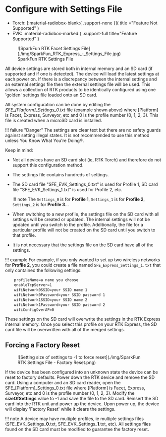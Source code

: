 # Configure with Settings File

<!--
Compatibility Icons
====================================================================================

:material-radiobox-marked:{ .support-full title="Feature Supported" }
:material-radiobox-indeterminate-variant:{ .support-partial title="Feature Partially Supported" }
:material-radiobox-blank:{ .support-none title="Feature Not Supported" }
-->

<div class="grid cards fill" markdown>

- Torch: [:material-radiobox-blank:{ .support-none }]( title ="Feature Not Supported" )
- EVK: :material-radiobox-marked:{ .support-full title="Feature Supported" }

</div>

<figure markdown>
![SparkFun RTK Facet Settings File](./img/SparkFun_RTK_Express_-_Settings_File.jpg)
<figcaption markdown>
SparkFun RTK Settings File
</figcaption>
</figure>

All device settings are stored both in internal memory and an SD card (if supported and if one is detected). The device will load the latest settings at each power on. If there is a discrepancy between the internal settings and an external settings file then the external settings file will be used. This allows a collection of RTK products to be identically configured using one 'golden' settings file loaded onto an SD card.

All system configuration can be done by editing the *SFE_[Platform]_Settings_0.txt* file (example shown above) where [Platform] is Facet, Express, Surveyor, etc and 0 is the profile number (0, 1, 2, 3). This file is created when a microSD card is installed.

!!! failure "Danger"
	The settings are clear text but there are no safety guards against setting illegal states. It is not recommended to use this method unless You Know What You're Doing®.

Keep in mind:

- Not all devices have an SD card slot (ie, RTK Torch) and therefore do not support this configuration method.
- The settings file contains hundreds of settings.
- The SD card file "SFE_EVK_Settings_0.txt" is used for Profile 1, SD card file "SFE_EVK_Settings_1.txt" is used for Profile 2, etc.

	!!! note
		The `Settings_0` is for **Profile 1**, `Settings_1` is for **Profile 2**, `Settings_2` is for **Profile 3**...

- When switching to a new profile, the settings file on the SD card with all settings will be created or updated. The internal settings will not be updated until you switch to the profile. Additionally, the file for a particular profile will not be created on the SD card until you switch to that profile.
- It is not necessary that the settings file on the SD card have all of the settings.

!!! example
	For example, if you only wanted to set up two wireless networks for **Profile 2**, you could create a file named `SFE_Express_Settings_1.txt` that only contained the following settings:

		profileName=a name you choose
		enableTcpServer=1
		wifiNetwork0SSID=your SSID name 1
		wifiNetwork0Password=your SSID password 1
		wifiNetwork1SSID=your SSID name 2
		wifiNetwork1Password=your SSID password 2
		wifiConfigOverAP=0

These settings on the SD card will overwrite the settings in the RTK Express internal memory. Once you select this profile on your RTK Express, the SD card file will be overwritten with all of the merged settings.

## Forcing a Factory Reset

<figure markdown>
![Setting size of settings to -1 to force reset](./img/SparkFun RTK Settings File - Factory Reset.png)
<figcaption markdown>
</figcaption>
</figure>

If the device has been configured into an unknown state the device can be reset to factory defaults. Power down the RTK device and remove the SD card. Using a computer and an SD card reader, open the SFE_[Platform]_Settings_0.txt file where [Platform] is Facet, Express, Surveyor, etc and 0 is the profile number (0, 1, 2, 3). Modify the **sizeOfSettings** value to -1 and save the file to the SD card. Reinsert the SD card into the RTK unit and power up the device. Upon power up, the device will display 'Factory Reset' while it clears the settings.

!!! note
	A device may have multiple profiles, ie multiple settings files (SFE_EVK_Settings_**0**.txt, SFE_EVK_Settings_**1**.txt, etc). All settings files found on the SD card must be modified to guarantee the factory reset.
